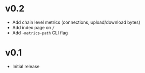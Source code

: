 # v0.2

+ Add chain level metrics (connections, upload/download bytes)
+ Add index page on `/`
+ Add `-metrics-path` CLI flag

# v0.1

+ Initial release
